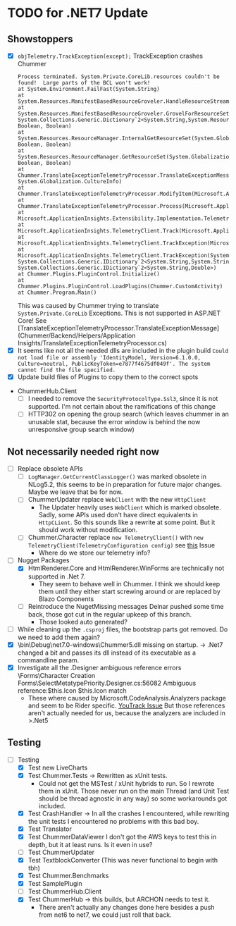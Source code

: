 # TODO for .NET7 Update

## Showstoppers
- [x] `objTelemetry.TrackException(except);` TrackException crashes Chummer
    ```
    Process terminated. System.Private.CoreLib.resources couldn't be found!  Large parts of the BCL won't work!
    at System.Environment.FailFast(System.String)
    at System.Resources.ManifestBasedResourceGroveler.HandleResourceStreamMissing(System.String)
    at System.Resources.ManifestBasedResourceGroveler.GrovelForResourceSet(System.Globalization.CultureInfo, System.Collections.Generic.Dictionary`2<System.String,System.Resources.ResourceSet>, Boolean, Boolean)
    at System.Resources.ResourceManager.InternalGetResourceSet(System.Globalization.CultureInfo, Boolean, Boolean)
    at System.Resources.ResourceManager.GetResourceSet(System.Globalization.CultureInfo, Boolean, Boolean)
    at Chummer.TranslateExceptionTelemetryProcessor.TranslateExceptionMessage(System.Exception, System.Globalization.CultureInfo)
    at Chummer.TranslateExceptionTelemetryProcessor.ModifyItem(Microsoft.ApplicationInsights.Channel.ITelemetry)
    at Chummer.TranslateExceptionTelemetryProcessor.Process(Microsoft.ApplicationInsights.Channel.ITelemetry)
    at Microsoft.ApplicationInsights.Extensibility.Implementation.TelemetryProcessorChain.Process(Microsoft.ApplicationInsights.Channel.ITelemetry)
    at Microsoft.ApplicationInsights.TelemetryClient.Track(Microsoft.ApplicationInsights.Channel.ITelemetry)
    at Microsoft.ApplicationInsights.TelemetryClient.TrackException(Microsoft.ApplicationInsights.DataContracts.ExceptionTelemetry)
    at Microsoft.ApplicationInsights.TelemetryClient.TrackException(System.Exception, System.Collections.Generic.IDictionary`2<System.String,System.String>, System.Collections.Generic.IDictionary`2<System.String,Double>)
    at Chummer.Plugins.PluginControl.Initialize()
    at Chummer.Plugins.PluginControl.LoadPlugins(Chummer.CustomActivity)
    at Chummer.Program.Main()
    ```
    This was caused by Chummer trying to translate `System.Private.CoreLib` Exceptions.
    This is not supported in ASP.NET Core!
    See [TranslateExceptionTelemetryProcessor.TranslateExceptionMessage](Chummer/Backend/Helpers/Application Insights/TranslateExceptionTelemetryProcessor.cs)
- [x] It seems like not all the needed dlls are included in the plugin build `Could not load file or assembly 'IdentityModel, Version=6.1.0.0, Culture=neutral, PublicKeyToken=e7877f4675df049f'. The system cannot find the file specified.`
- [x] Update build files of Plugins to copy them to the correct spots
- ChummerHub.Client
    - [ ] I needed to remove the `SecurityProtocolType.Ssl3`, since it is not supported.
      I'm not certain about the ramifications of this change
    - [ ] HTTP302 on opening the group search (which leaves chummer in an unusable stat, because the error window is behind the now unresponsive group search window)

## Not necessarily needed right now
- [ ] Replace obsolete APIs
  - [ ] `LogManager.GetCurrentClassLogger()` was marked obsolete in NLog5.2, this seems to be in preparation for future major changes. Maybe we leave that be for now.
  - [ ] ChummerUpdater replace `WebClient` with the new `HttpClient`
    - The Updater heavily uses `WebClient` which is marked obsolete.
      Sadly, some APIs used don't have direct equivalents in `HttpCLient`.
      So this sounds like a rewrite at some point.
      But it should work without modification.
  - [ ] Chummer.Character replace `new TelemetryClient()` with `new TelemetryClient(TelemetryConfiguration config)` see [this](https://github.com/microsoft/ApplicationInsights-dotnet/issues/1152) Issue
    - Where do we store our telemetry info?
- [ ] Nugget Packages
  - [x] HtmlRenderer.Core and HtmlRenderer.WinForms are technically not supported in .Net 7.
    - They seem to behave well in Chummer. I think we should keep them until they either start screwing around or are replaced by Blazo Components
  - [ ] Reintroduce the NugetMissing messages Delnar pushed some time back, those got cut in the regular upkeep of this branch.
    - Those looked auto generated?
- [ ] While cleaning up the ``.csproj`` files, the bootstrap parts got removed. Do we need to add them again?
- [x] <Chummer>\bin\Debug\net7.0-windows\Chummer5.dll missing on startup. -> .Net7 changed a bit and passes its dll instead of its executable as a commandline param.
- [x] Investigate all the .Designer ambiguous reference errors <Chummer>\Forms\Character Creation Forms\SelectMetatypePriority.Designer.cs:56082 Ambiguous reference:$this.Icon $this.Icon match
    - These where caused by Microsoft.CodeAnalysis.Analyzers package and seem to be Rider specific. [YouTrack Issue](https://youtrack.jetbrains.com/issue/RIDER-98374)
      But those references aren't actually needed for us, because the analyzers are included in >.Net5

## Testing
- [ ] Testing
  - [x] Test new LiveCharts
  - [x] Test Chummer.Tests -> Rewritten as xUnit tests.
    - Could not get the MSTest / xUnit hybrids to run.
    So I rewrote them in xUnit.
    Those never run on the main Thread (and Unit Test should be thread agnostic in any way) so some workarounds got included.
  - [x] Test CrashHandler -> In all the crashes I encountered, while rewriting the unit tests I encountered no problems with this bad boy.
  - [x] Test Translator
  - [x] Test ChummerDataViewer I don't got the AWS keys to test this in depth, but it at least runs. Is it even in use?
  - [ ] Test ChummerUpdater
  - [x] Test TextblockConverter (This was never functional to begin with tbh)
  - [x] Test Chummer.Benchmarks
  - [x] Test SamplePlugin
  - [ ] Test ChummerHub.Client
  - [x] Test ChummerHub -> this builds, but ARCHON needs to test it.
    - There aren't actually any changes done here besides a push from net6 to net7, we could just roll that back.



